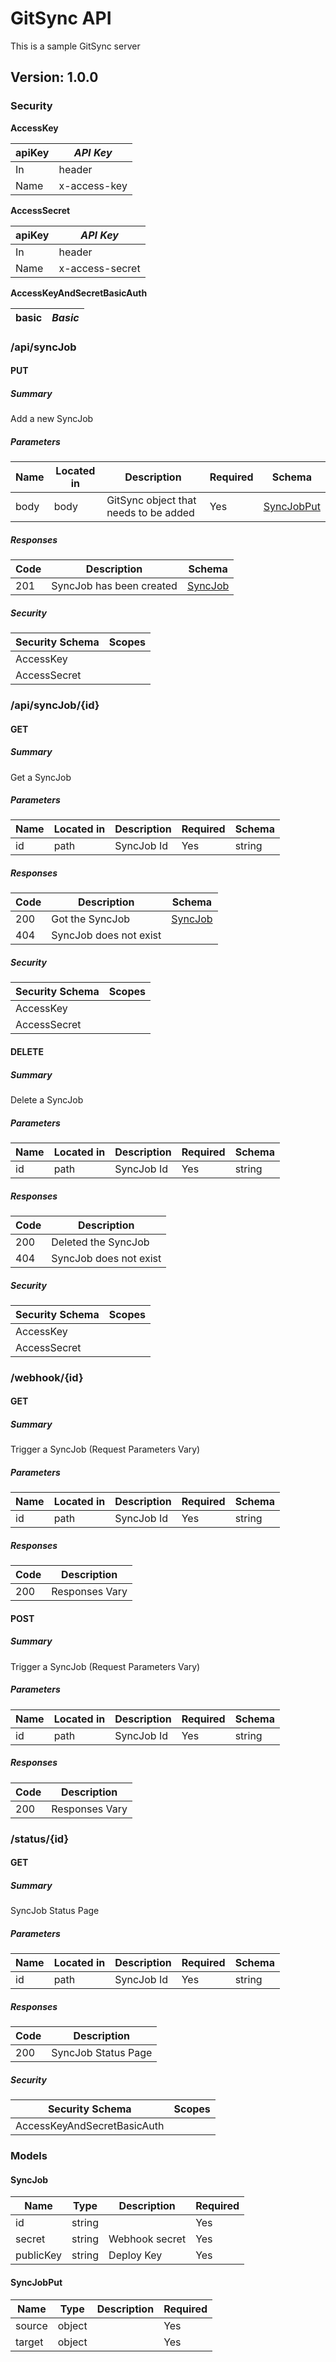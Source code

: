 # GitSync API

This is a sample GitSync server

## Version: 1.0.0

### Security

**AccessKey**

| apiKey | _API Key_    |
| ------ | ------------ |
| In     | header       |
| Name   | x-access-key |

**AccessSecret**

| apiKey | _API Key_       |
| ------ | --------------- |
| In     | header          |
| Name   | x-access-secret |

**AccessKeyAndSecretBasicAuth**

| basic | _Basic_ |
| ----- | ------- |

### /api/syncJob

#### PUT

##### Summary

Add a new SyncJob

##### Parameters

| Name | Located in | Description                           | Required | Schema                    |
| ---- | ---------- | ------------------------------------- | -------- | ------------------------- |
| body | body       | GitSync object that needs to be added | Yes      | [SyncJobPut](#syncjobput) |

##### Responses

| Code | Description              | Schema              |
| ---- | ------------------------ | ------------------- |
| 201  | SyncJob has been created | [SyncJob](#syncjob) |

##### Security

| Security Schema | Scopes |
| --------------- | ------ |
| AccessKey       |        |
| AccessSecret    |        |

### /api/syncJob/{id}

#### GET

##### Summary

Get a SyncJob

##### Parameters

| Name | Located in | Description | Required | Schema |
| ---- | ---------- | ----------- | -------- | ------ |
| id   | path       | SyncJob Id  | Yes      | string |

##### Responses

| Code | Description            | Schema              |
| ---- | ---------------------- | ------------------- |
| 200  | Got the SyncJob        | [SyncJob](#syncjob) |
| 404  | SyncJob does not exist |                     |

##### Security

| Security Schema | Scopes |
| --------------- | ------ |
| AccessKey       |        |
| AccessSecret    |        |

#### DELETE

##### Summary

Delete a SyncJob

##### Parameters

| Name | Located in | Description | Required | Schema |
| ---- | ---------- | ----------- | -------- | ------ |
| id   | path       | SyncJob Id  | Yes      | string |

##### Responses

| Code | Description            |
| ---- | ---------------------- |
| 200  | Deleted the SyncJob    |
| 404  | SyncJob does not exist |

##### Security

| Security Schema | Scopes |
| --------------- | ------ |
| AccessKey       |        |
| AccessSecret    |        |

### /webhook/{id}

#### GET

##### Summary

Trigger a SyncJob (Request Parameters Vary)

##### Parameters

| Name | Located in | Description | Required | Schema |
| ---- | ---------- | ----------- | -------- | ------ |
| id   | path       | SyncJob Id  | Yes      | string |

##### Responses

| Code | Description    |
| ---- | -------------- |
| 200  | Responses Vary |

#### POST

##### Summary

Trigger a SyncJob (Request Parameters Vary)

##### Parameters

| Name | Located in | Description | Required | Schema |
| ---- | ---------- | ----------- | -------- | ------ |
| id   | path       | SyncJob Id  | Yes      | string |

##### Responses

| Code | Description    |
| ---- | -------------- |
| 200  | Responses Vary |

### /status/{id}

#### GET

##### Summary

SyncJob Status Page

##### Parameters

| Name | Located in | Description | Required | Schema |
| ---- | ---------- | ----------- | -------- | ------ |
| id   | path       | SyncJob Id  | Yes      | string |

##### Responses

| Code | Description         |
| ---- | ------------------- |
| 200  | SyncJob Status Page |

##### Security

| Security Schema             | Scopes |
| --------------------------- | ------ |
| AccessKeyAndSecretBasicAuth |        |

### Models

#### SyncJob

| Name      | Type   | Description    | Required |
| --------- | ------ | -------------- | -------- |
| id        | string |                | Yes      |
| secret    | string | Webhook secret | Yes      |
| publicKey | string | Deploy Key     | Yes      |

#### SyncJobPut

| Name   | Type   | Description | Required |
| ------ | ------ | ----------- | -------- |
| source | object |             | Yes      |
| target | object |             | Yes      |
